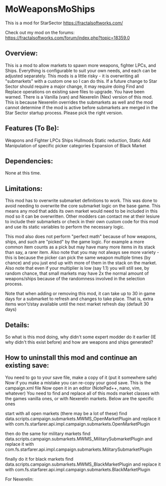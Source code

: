 # MoWeaponsMoShips
This is a mod for StarSector
https://fractalsoftworks.com/

Check out my mod on the forums:
https://fractalsoftworks.com/forum/index.php?topic=18359.0

## Overview:

This is a mod to allow markets to spawn more weapons, fighter LPCs, and Ships.
Everything is configurable to suit your own needs, and each can be adjusted separately.
This mods is a little risky - it is overwriting all "submarkets" with a custom one so I can do this. If a future change to Star Sector should require a major change, it may require doing Find and Replace operations on existing save files to upgrade. You have been warned.
There is a Vanilla (van) and Nexerelin (Nex) version of this mod. This is because Nexerelin overrides the submarkets as well and the mod cannot determine if the mod is active before submarkets are merged in the Star Sector startup process. Please pick the right version.

## Features (To Be):

Weapons and Fighter LPCs
Ships
Hullmods
Static reduction, Static Add
Manipulation of specific picker categories
Expansion of Black Market

## Dependencies:
None at this time.

## Limitations:

This mod has to overwrite submarket definitions to work. This was done to avoid needing to overwrite the core submarket logic on the base game.
This means any mod that adds its own market would need to be included in this mod so it can be overwritten.
Other modders can contact me at their lesiure to include their submarkets or check in their own custom code for this mod and use its static variables to perform the necessary logic.

This mod also does not perform "perfect math" because of how weapons, ships, and such are "picked" by the game logic. For example a more common item counts as a pick but may have many more items in its stack than say, a rarer item.
Also note that you may not always see more variety - this is because the picker can pick the same weapon multiple times (by chance) and you just end up with more of them in the stack on the market.
Also note that even if your multiplier is low (say 1.1) you will still see, by random chance, that small markets may have 2x the normal amount of weapons/ships because of the randomness involved in the selection process.

Note that when adding or removing this mod, it can take up to 30 in game days for a submarket to refresh and changes to take place. That is, extra items won't/stay available until the next market refresh day (default 30 days)

## Details:

So what is this mod doing, why didn't some expert modder do it earlier (IE why didn't this exist before) and how are weapons and ships generated?

## How to uninstall this mod and continue an existing save:

You need to go to your save file, make a copy of it (put it somewhere safe)
Now if you make a mistake you can re-copy your good save. This is the campaign.xml file
Now open it in an editor (NotePad++, nano, vim, whatever)
You need to find and replace all of this mods market classes with the games
vanilla ones, or with Nexerelin markets. Below are the specific ones

start with all open markets (there may be a lot of these)
find
data.scripts.campaign.submarkets.MWMS_OpenMarketPlugin
and replace it with 
com.fs.starfarer.api.impl.campaign.submarkets.OpenMarketPlugin

then do the same for military markets
find
data.scripts.campaign.submarkets.MWMS_MilitarySubmarketPlugin
and replace it with 
com.fs.starfarer.api.impl.campaign.submarkets.MilitarySubmarketPlugin

finally do it for black markets
find
data.scripts.campaign.submarkets.MWMS_BlackMarketPlugin
and replace it with 
com.fs.starfarer.api.impl.campaign.submarkets.BlackMarketPlugin

For Nexerelin:

